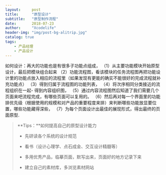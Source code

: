 ```yaml
---
layout:     post
title:      "原型设计"
subtitle:   "原型制作流程"
date:       2018-07-23
author:     "Xcodelife"
header-img: "img/post-bg-alitrip.jpg"
catalog: true
tags:
    - 产品经理
    - 产品设计
---
```



如何设计：再大的功能也是有很多子功能点组成，
（1）从主要功能模块开始原型设计，最后把模块组合起来
（2）功能流程图，看该模块的任务流程图再把功能设计里的功能点放入相应的流程里（如果发现有更能的确实不能很好的完成流程就补充功能点）
（3）得到归属于流程图的功能列表，
（4）将次序相同分类接近的流程组织在一起- 得到内容组织图，
（5）通过内容流程图然后知道了我们需要几个页面来吧流程完成，有哪些页面可以复用的。
（6）然后再对每一个界面里的功能排优先级（根据使用的规模和对产品的重要程度来排）来判断哪些功能放显要位置，哪些功能藏得深些，
（7）为每个页面设计出最佳的展现形式，得出最终的页面原型.


>**Tips：**如何提高自己的原型设计能力
>
>* 先研读各个系统的设计规范
>
>* 看书（设计心理学、点石成金、交互设计精髓等）
>
>* 多用优秀产品，临摹页面，默写出来，页面好的地方记录下来
>
>* 建立自己的素材库，多浏览素材网站










